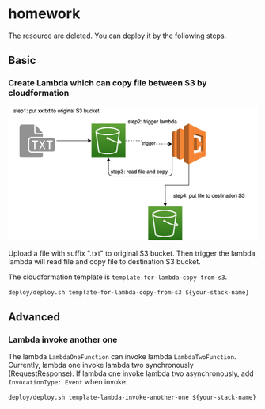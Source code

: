 # homework

The resource are deleted.
You can deploy it by the following steps.

## Basic

### Create Lambda which can copy file between S3 by cloudformation

![img](./doc/s3-trigger-lambda.png)

Upload a file with suffix ".txt" to original S3 bucket.
Then trigger the lambda, lambda will read file and copy file to destination S3 bucket.

The cloudformation template is `template-for-lambda-copy-from-s3`.

```
deploy/deploy.sh template-for-lambda-copy-from-s3 ${your-stack-name}
```

## Advanced

### Lambda invoke another one

The lambda `LambdaOneFunction` can invoke lambda `LambdaTwoFunction`.
Currently, lambda one invoke lambda two synchronously (RequestResponse).
If lambda one invoke lambda two asynchronously, add `InvocationType: Event` when invoke.

```
deploy/deploy.sh template-lambda-invoke-another-one ${your-stack-name}
```
